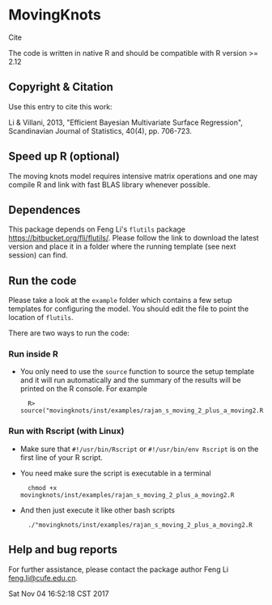 MovingKnots
===========

Cite

The code is written in native R and should be compatible with R version >= 2.12


Copyright & Citation
--------------------

Use this entry to cite this work:

Li & Villani, 2013, "Efficient Bayesian Multivariate Surface Regression", Scandinavian
Journal of Statistics, 40(4), pp. 706-723.


Speed up R (optional)
---------------------

The moving knots model requires intensive matrix operations and one may compile R and
link with fast BLAS library whenever possible.

Dependences
-----------

This package depends on Feng Li's `flutils` package
<https://bitbucket.org/fli/flutils/>. Please follow the link to download the latest
version and place it in a folder where the running template (see next session) can find.


Run the code
------------

Please take a look at the `example` folder which contains a few setup templates for
configuring the model. You should edit the file to point the location of `flutils`.

There are two ways to run the code:

### Run inside R

* You only need to use the `source` function to source the setup template and it
will run automatically and the summary of the results will be printed on the R
console. For example


        R> source("movingknots/inst/examples/rajan_s_moving_2_plus_a_moving2.R")


### Run with Rscript (with Linux)

* Make sure that `#!/usr/bin/Rscript` or `#!/usr/bin/env Rscript` is on the first line of your R script.

* You need make sure the script is executable in a terminal

        chmod +x movingknots/inst/examples/rajan_s_moving_2_plus_a_moving2.R

* And then just execute it like other bash scripts

        ./"movingknots/inst/examples/rajan_s_moving_2_plus_a_moving2.R

Help and bug reports
--------------------

For further assistance, please contact the package author Feng Li <feng.li@cufe.edu.cn>.

Sat Nov 04 16:52:18 CST 2017
